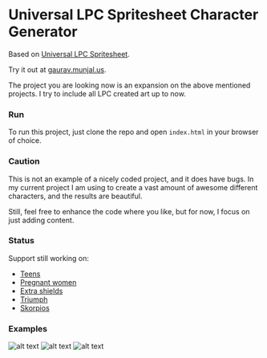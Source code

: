 Universal LPC Spritesheet Character Generator
=============================================

Based on [Universal LPC Spritesheet](https://github.com/jrconway3/Universal-LPC-spritesheet).

Try it out at [gaurav.munjal.us](http://gaurav.munjal.us/Universal-LPC-Spritesheet-Character-Generator).

The project you are looking now is an expansion on the above mentioned projects. I try to include all LPC created art up to now.

### Run

To run this project, just clone the repo and open ``index.html`` in your browser of choice.

### Caution

This is not an example of a nicely coded project, and it does have bugs.
In my current project I am using to create a vast amount of awesome different characters, and the results are beautiful.

Still, feel free to enhance the code where you like, but for now, I focus on just adding content.

### Status

Support still working on:

- [Teens](https://opengameart.org/content/lpc-teen-unisex-base-clothes)
- [Pregnant women](https://opengameart.org/content/lpc-pregnancy-bases-maternity-wear)
- [Extra shields](https://opengameart.org/content/lpc-shields-pack)
- [Triumph](https://opengameart.org/content/lpc-major-triumph)
- [Skorpios](https://opengameart.org/content/lpc-skorpios-scifi-sprite-pack)

### Examples
![alt text](https://github.com/sanderfrenken/Universal-LPC-Spritesheet-Character-Generator/blob/master/ex1.png)
![alt text](https://github.com/sanderfrenken/Universal-LPC-Spritesheet-Character-Generator/blob/master/ex2.png)
![alt text](https://github.com/sanderfrenken/Universal-LPC-Spritesheet-Character-Generator/blob/master/ex3.png)
